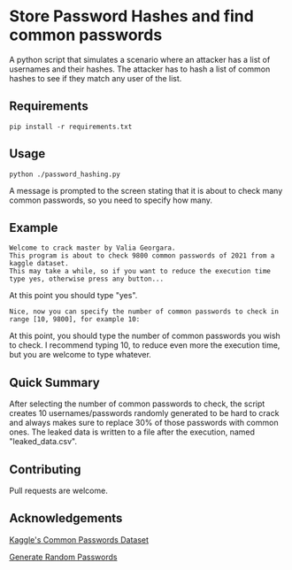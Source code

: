 # Store Password Hashes and find common passwords

A python script that simulates a scenario where an attacker 
has a list of usernames and their hashes. The attacker has to hash 
a list of common hashes to see if they match any user of the list.

## Requirements

`pip install -r requirements.txt`

## Usage

`python ./password_hashing.py`

A message is prompted to the screen stating that it is about to check many common passwords, so you need to specify how many.

## Example

```
Welcome to crack master by Valia Georgara.
This program is about to check 9800 common passwords of 2021 from a kaggle dataset.
This may take a while, so if you want to reduce the execution time type yes, otherwise press any button...
```
At this point you should type "yes".

```
Nice, now you can specify the number of common passwords to check in range [10, 9800], for example 10:
```
At this point, you should type the number of common passwords you wish to check.
I recommend typing 10, to reduce even more the execution time, but you are welcome to type whatever.

## Quick Summary

After selecting the number of common passwords to check, the script creates 10 usernames/passwords randomly generated to be hard to crack and always makes sure to replace 30% of those passwords with common ones.
The leaked data is written to a file after the execution, named "leaked_data.csv".

## Contributing
Pull requests are welcome.

## Acknowledgements
[Kaggle's Common Passwords Dataset](https://www.kaggle.com/prasertk/`top-200-common-passwords-in-2021/data?select=top_200_password_2020_by_country.csv)

[Generate Random Passwords](https://www.educative.io/edpresso/how-to-generate-a-random-string-in-python)



